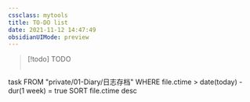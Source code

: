 ```yaml
---
cssclass: mytools
title: TO-DO list
date: 2021-11-12 14:47:49
obsidianUIMode: preview
---
```


> [!todo] TODO
> ```dataview
task FROM "private/01-Diary/日志存档"
WHERE file.ctime > date(today) - dur(1 week) = true
SORT file.ctime desc
>```

